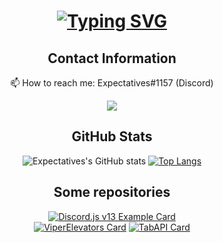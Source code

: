 <div align="center">
  
# [![Typing SVG](https://readme-typing-svg.herokuapp.com?size=25&lines=++Hi+there%2C+I'm+Expectatives+%F0%9F%91%8B)](https://expectatives.ga)

## Contact Information
📫 How to reach me: Expectatives#1157 (Discord)
  
<p align="center">
  <img src="https://discord.c99.nl/widget/theme-1/598287962576519179.png" />
</p>

## GitHub Stats
![Expectatives's GitHub stats](https://github-readme-stats.vercel.app/api?username=Expectatives&show_icons=true&theme=tokyonight)  [![Top Langs](https://github-readme-stats.vercel.app/api/top-langs/?username=Expectatives&theme=tokyonight)](https://github.com/Expectatives)

## Some repositories
[![Discord.js v13 Example Card](https://github-readme-stats.vercel.app/api/pin/?username=Expectatives&repo=Discord.js-v13-Example&theme=algolia)](https://github.com/Expectatives/Discord.js-v13-Example)  
[![ViperElevators Card](https://github-readme-stats.vercel.app/api/pin/?username=Expectatives&repo=ViperElevators&theme=algolia)](https://github.com/Expectatives/ViperElevators)
  [![TabAPI Card](https://github-readme-stats.vercel.app/api/pin/?username=Expectatives&repo=TabAPI&theme=algolia)](https://github.com/Expectatives/TabAPI)
</div>
